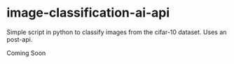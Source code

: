 # image-classification-ai-api
Simple script in python to classify images from the cifar-10 dataset. Uses an post-api.

Coming Soon
